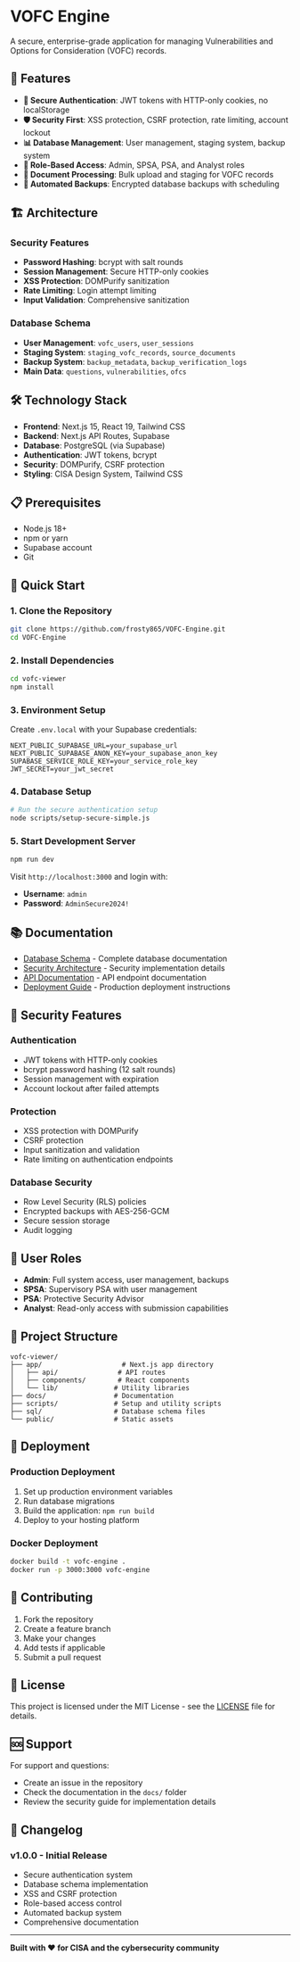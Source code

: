 # VOFC Engine

A secure, enterprise-grade application for managing Vulnerabilities and Options for Consideration (VOFC) records.

## 🚀 Features

- **🔐 Secure Authentication**: JWT tokens with HTTP-only cookies, no localStorage
- **🛡️ Security First**: XSS protection, CSRF protection, rate limiting, account lockout
- **📊 Database Management**: User management, staging system, backup system
- **🎯 Role-Based Access**: Admin, SPSA, PSA, and Analyst roles
- **📁 Document Processing**: Bulk upload and staging for VOFC records
- **💾 Automated Backups**: Encrypted database backups with scheduling

## 🏗️ Architecture

### Security Features
- **Password Hashing**: bcrypt with salt rounds
- **Session Management**: Secure HTTP-only cookies
- **XSS Protection**: DOMPurify sanitization
- **Rate Limiting**: Login attempt limiting
- **Input Validation**: Comprehensive sanitization

### Database Schema
- **User Management**: `vofc_users`, `user_sessions`
- **Staging System**: `staging_vofc_records`, `source_documents`
- **Backup System**: `backup_metadata`, `backup_verification_logs`
- **Main Data**: `questions`, `vulnerabilities`, `ofcs`

## 🛠️ Technology Stack

- **Frontend**: Next.js 15, React 19, Tailwind CSS
- **Backend**: Next.js API Routes, Supabase
- **Database**: PostgreSQL (via Supabase)
- **Authentication**: JWT tokens, bcrypt
- **Security**: DOMPurify, CSRF protection
- **Styling**: CISA Design System, Tailwind CSS

## 📋 Prerequisites

- Node.js 18+ 
- npm or yarn
- Supabase account
- Git

## 🚀 Quick Start

### 1. Clone the Repository
```bash
git clone https://github.com/frosty865/VOFC-Engine.git
cd VOFC-Engine
```

### 2. Install Dependencies
```bash
cd vofc-viewer
npm install
```

### 3. Environment Setup
Create `.env.local` with your Supabase credentials:
```env
NEXT_PUBLIC_SUPABASE_URL=your_supabase_url
NEXT_PUBLIC_SUPABASE_ANON_KEY=your_supabase_anon_key
SUPABASE_SERVICE_ROLE_KEY=your_service_role_key
JWT_SECRET=your_jwt_secret
```

### 4. Database Setup
```bash
# Run the secure authentication setup
node scripts/setup-secure-simple.js
```

### 5. Start Development Server
```bash
npm run dev
```

Visit `http://localhost:3000` and login with:
- **Username**: `admin`
- **Password**: `AdminSecure2024!`

## 📚 Documentation

- [Database Schema](docs/DATABASE_SCHEMA.md) - Complete database documentation
- [Security Architecture](docs/SECURITY_ARCHITECTURE.md) - Security implementation details
- [API Documentation](docs/API_DOCUMENTATION.md) - API endpoint documentation
- [Deployment Guide](docs/DEPLOYMENT_GUIDE.md) - Production deployment instructions

## 🔐 Security Features

### Authentication
- JWT tokens with HTTP-only cookies
- bcrypt password hashing (12 salt rounds)
- Session management with expiration
- Account lockout after failed attempts

### Protection
- XSS protection with DOMPurify
- CSRF protection
- Input sanitization and validation
- Rate limiting on authentication endpoints

### Database Security
- Row Level Security (RLS) policies
- Encrypted backups with AES-256-GCM
- Secure session storage
- Audit logging

## 🏢 User Roles

- **Admin**: Full system access, user management, backups
- **SPSA**: Supervisory PSA with user management
- **PSA**: Protective Security Advisor
- **Analyst**: Read-only access with submission capabilities

## 📁 Project Structure

```
vofc-viewer/
├── app/                    # Next.js app directory
│   ├── api/               # API routes
│   ├── components/        # React components
│   └── lib/              # Utility libraries
├── docs/                 # Documentation
├── scripts/              # Setup and utility scripts
├── sql/                  # Database schema files
└── public/               # Static assets
```

## 🚀 Deployment

### Production Deployment
1. Set up production environment variables
2. Run database migrations
3. Build the application: `npm run build`
4. Deploy to your hosting platform

### Docker Deployment
```bash
docker build -t vofc-engine .
docker run -p 3000:3000 vofc-engine
```

## 🤝 Contributing

1. Fork the repository
2. Create a feature branch
3. Make your changes
4. Add tests if applicable
5. Submit a pull request

## 📄 License

This project is licensed under the MIT License - see the [LICENSE](LICENSE) file for details.

## 🆘 Support

For support and questions:
- Create an issue in the repository
- Check the documentation in the `docs/` folder
- Review the security guide for implementation details

## 🔄 Changelog

### v1.0.0 - Initial Release
- Secure authentication system
- Database schema implementation
- XSS and CSRF protection
- Role-based access control
- Automated backup system
- Comprehensive documentation

---

**Built with ❤️ for CISA and the cybersecurity community**